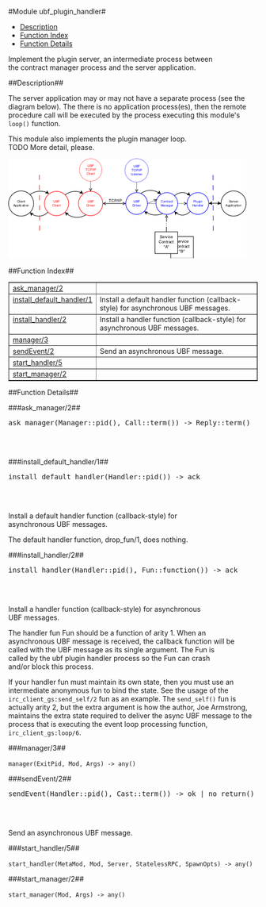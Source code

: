 

#Module ubf_plugin_handler#
* [Description](#description)
* [Function Index](#index)
* [Function Details](#functions)


Implement the plugin server, an intermediate process between       
the contract manager process and the server application.

<a name="description"></a>

##Description##




The server application may or may not have a separate process (see
the diagram below).  The there is no application process(es), then
the remote procedure call will be executed by the process executing
this module's `loop()` function.



This module also implements the plugin manager loop.  
TODO More detail, please.

![ubf-flow-01.png](ubf-flow-01.png)<a name="index"></a>

##Function Index##


<table width="100%" border="1" cellspacing="0" cellpadding="2" summary="function index"><tr><td valign="top"><a href="#ask_manager-2">ask_manager/2</a></td><td></td></tr><tr><td valign="top"><a href="#install_default_handler-1">install_default_handler/1</a></td><td>Install a default handler function (callback-style) for  
asynchronous UBF messages.</td></tr><tr><td valign="top"><a href="#install_handler-2">install_handler/2</a></td><td>Install a handler function (callback-style) for asynchronous  
UBF messages.</td></tr><tr><td valign="top"><a href="#manager-3">manager/3</a></td><td></td></tr><tr><td valign="top"><a href="#sendEvent-2">sendEvent/2</a></td><td>Send an asynchronous UBF message.</td></tr><tr><td valign="top"><a href="#start_handler-5">start_handler/5</a></td><td></td></tr><tr><td valign="top"><a href="#start_manager-2">start_manager/2</a></td><td></td></tr></table>


<a name="functions"></a>

##Function Details##

<a name="ask_manager-2"></a>

###ask_manager/2##




<pre>ask_manager(Manager::pid(), Call::term()) -&gt; Reply::term()</pre>
<br></br>


<a name="install_default_handler-1"></a>

###install_default_handler/1##




<pre>install_default_handler(Handler::pid()) -&gt; ack</pre>
<br></br>






Install a default handler function (callback-style) for  
asynchronous UBF messages.

The default handler function, drop_fun/1, does nothing.<a name="install_handler-2"></a>

###install_handler/2##




<pre>install_handler(Handler::pid(), Fun::function()) -&gt; ack</pre>
<br></br>






Install a handler function (callback-style) for asynchronous  
UBF messages.



The handler fun Fun should be a function of arity 1.  When an  
asynchronous UBF message is received, the callback function will be  
called with the UBF message as its single argument.  The Fun is  
called by the ubf plugin handler process so the Fun can crash  
and/or block this process.

If your handler fun must maintain its own state, then you must use
an intermediate anonymous fun to bind the state.  See the usage of
the `irc_client_gs:send_self/2` fun as an example.  The
`send_self()` fun is actually arity 2, but the extra
argument is how the author, Joe Armstrong, maintains the extra
state required to deliver the async UBF message to the process that
is executing the event loop processing function,
`irc_client_gs:loop/6`.<a name="manager-3"></a>

###manager/3##




`manager(ExitPid, Mod, Args) -> any()`

<a name="sendEvent-2"></a>

###sendEvent/2##




<pre>sendEvent(Handler::pid(), Cast::term()) -&gt; ok | no_return()</pre>
<br></br>




Send an asynchronous UBF message.<a name="start_handler-5"></a>

###start_handler/5##




`start_handler(MetaMod, Mod, Server, StatelessRPC, SpawnOpts) -> any()`

<a name="start_manager-2"></a>

###start_manager/2##




`start_manager(Mod, Args) -> any()`

